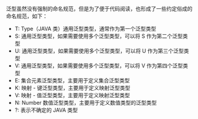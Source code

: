 泛型虽然没有强制的命名规范，但是为了便于代码阅读，也形成了一些约定俗成的命名规范，如下：

- T: Type（JAVA 类）通用泛型类型，通常作为第一个泛型类型
- S: 通用泛型类型，如果需要使用多个泛型类型，可以将 S 作为第二个泛型类型
- U: 通用泛型类型，如果需要使用多个泛型类型，可以将 U 作为第三个泛型类型
- V: 通用泛型类型，如果需要使用多个泛型类型，可以将 V 作为第四个泛型类型
- E: 集合元素泛型类型，主要用于定义集合泛型类型
- K: 映射 - 键泛型类型，主要用于定义映射泛型类型
- V: 映射 - 值泛型类型，主要用于定义映射泛型类型
- N: Number 数值泛型类型，主要用于定义数值类型的泛型类型
- ?: 表示不确定的 JAVA 类型